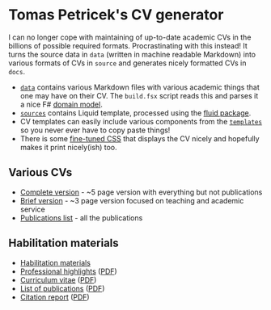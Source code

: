 # Tomas Petricek's CV generator

I can no longer cope with maintaining of up-to-date academic CVs in the billions of possible required formats. Procrastinating with this instead! 
It turns the source data in `data` (written in machine readable Markdown) into various formats of CVs in `source` and generates nicely formatted CVs in `docs`. 

* [`data`](https://github.com/tpetricek/cv/tree/master/data) contains various Markdown files with various academic things that one may have on their CV. The `build.fsx` script reads this and parses it a nice F# [domain model](https://github.com/tpetricek/cv/blob/master/build.fsx#L13).
* [`sources`](https://github.com/tpetricek/cv/tree/master/sources) contains Liquid template, processed using the [fluid package](https://github.com/sebastienros/fluid).
* CV templates can easily include various components from the [`templates`](https://github.com/tpetricek/cv/tree/master/templates) so you never ever have to copy paste things!
* There is some [fine-tuned CSS](https://github.com/tpetricek/cv/blob/master/templates/styles/default.liquid) that displays the CV nicely and hopefully makes it print nicely(ish) too.
 
## Various CVs

* [Complete version](https://tpetricek.github.io/cv/complete.html) - ~5 page version with everything but not publications
* [Brief version](https://tpetricek.github.io/cv/brief.html) - ~3 page version focused on teaching and academic service
* [Publications list](https://tpetricek.github.io/cv/publications.html) - all the publications

## Habilitation materials

* [Habilitation materials](https://tpetricek.github.io/cv/habilitation/)
* [Professional highlights](https://tpetricek.github.io/cv/habilitation/highlights.html) ([PDF](https://tpetricek.github.io/cv/habilitation/highlights.pdf))
* [Curriculum vitae](https://tpetricek.github.io/cv/habilitation/cv.html) ([PDF](https://tpetricek.github.io/cv/habilitation/cv.pdf))
* [List of publications](https://tpetricek.github.io/cv/habilitation/publications.html) ([PDF](https://tpetricek.github.io/cv/habilitation/habilitation.pdf))
* [Citation report](https://tpetricek.github.io/cv/habilitation/citations.html) ([PDF](https://tpetricek.github.io/cv/habilitation/citations.pdf))
